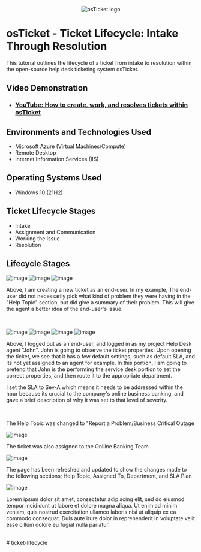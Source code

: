 <p align="center">
<img src="https://i.imgur.com/Clzj7Xs.png" alt="osTicket logo"/>
</p>

<h1>osTicket - Ticket Lifecycle: Intake Through Resolution</h1>
This tutorial outlines the lifecycle of a ticket from intake to resolution within the open-source help desk ticketing system osTicket.<br />


<h2>Video Demonstration</h2>

- ### [YouTube: How to create, work, and resolves tickets within osTicket](https://www.youtube.com)

<h2>Environments and Technologies Used</h2>

- Microsoft Azure (Virtual Machines/Compute)
- Remote Desktop
- Internet Information Services (IIS)

<h2>Operating Systems Used </h2>

- Windows 10</b> (21H2)

<h2>Ticket Lifecycle Stages</h2>

- Intake
- Assignment and Communication
- Working the Issue
- Resolution

<h2>Lifecycle Stages</h2>

<p>

![image](https://github.com/user-attachments/assets/82869312-644a-47fc-89d6-8f37dd911125) ![image](https://github.com/user-attachments/assets/fa5aea8d-81f3-4370-bd33-a4912aed6dfe) ![image](https://github.com/user-attachments/assets/703c5630-4e5b-4480-b90f-6b7bb5b76809)



</p>
<p>
Above, I am creating a new ticket as an end-user. In my example, The end-user did not necessarily pick what kind of problem they were having in the "Help Topic" section, but did give a summary of their problem. This will give the agent a better idea of the end-user's issue.  
</p>
<br />

<p>

![image](https://github.com/user-attachments/assets/4e4f23a4-3f8a-4ee0-8662-d680acddc304) ![image](https://github.com/user-attachments/assets/2e16afd4-72b7-4844-8976-1294e10c30f4) ![image](https://github.com/user-attachments/assets/e3c9f390-6289-4e79-ac54-d992aa60f713) ![image](https://github.com/user-attachments/assets/91ce561e-158b-4182-aa51-83f908f7669a)




</p>
<p>
Above, I logged out as an end-user, and logged in as my project Help Desk agent "John". John is going to observe the ticket properties. Upon opening the ticket, we see that it has a few default settings, such as default SLA, and its not yet assigned to an agent for example. In this portion, I am going to pretend that John is the performing the service desk portion to set the correct properties, and then route it to the appropriate department.

I set the SLA to Sev-A which means it needs to be addressed within the hour because its crucial to the company's online business banking, and gave a brief description of why it was set to that level of severity. 
</p>
<br />

<p> 

  The Help Topic was changed to "Report a Problem/Business Critical Outage

  ![image](https://github.com/user-attachments/assets/29aa81d0-8608-43e6-8a67-350527a7aa33)

The ticket was also assigned to the Onliine Banking Team

![image](https://github.com/user-attachments/assets/f283efa0-88e9-48ed-9690-d855cb7bbfb0)

The page has been refreshed and updated to show the changes made to the following sections; Help Topic, Assigned To, Department, and SLA Plan

![image](https://github.com/user-attachments/assets/5e74dbdc-36f7-4592-9538-af7d84225f2c)


</p>
<p>
Lorem ipsum dolor sit amet, consectetur adipiscing elit, sed do eiusmod tempor incididunt ut labore et dolore magna aliqua. Ut enim ad minim veniam, quis nostrud exercitation ullamco laboris nisi ut aliquip ex ea commodo consequat. Duis aute irure dolor in reprehenderit in voluptate velit esse cillum dolore eu fugiat nulla pariatur.
</p>
<br /># ticket-lifecycle
